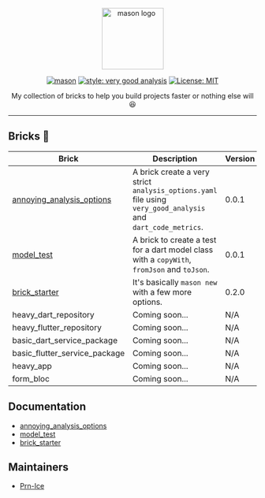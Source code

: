 <p align="center">
<img src="https://raw.githubusercontent.com/felangel/mason/master/assets/mason_full.png" height="125" alt="mason logo" />
</p>

<p align="center">
<a href="https://github.com/felangel/mason/actions"><img src="https://github.com/felangel/mason/workflows/mason/badge.svg" alt="mason"></a>
<a href="https://pub.dev/packages/very_good_analysis"><img src="https://img.shields.io/badge/style-very_good_analysis-B22C89.svg" alt="style: very good analysis"></a>
<a href="https://opensource.org/licenses/MIT"><img src="https://img.shields.io/badge/license-MIT-purple.svg" alt="License: MIT"></a>
</p>
<p align="center">
My collection of bricks to help you build projects faster or nothing else will 😆
</p>


---

## Bricks 🧱

| Brick                                                        | Description                                                  | Version |
| ------------------------------------------------------------ | ------------------------------------------------------------ | ------- |
| [annoying_analysis_options](https://brickhub.dev/bricks/annoying_analysis_options/0.0.1) | A brick create a very strict `analysis_options.yaml` file using `very_good_analysis` and `dart_code_metrics`. | 0.0.1   |
| [model_test](https://brickhub.dev/bricks/model_test/0.0.1)   | A brick to create a test for a dart model class with a `copyWith`, `fromJson` and `toJson`. | 0.0.1   |
| [brick_starter](https://brickhub.dev/bricks/brick_starter/0.2.0) | It's basically `mason new` with a few more options.          | 0.2.0   |
| heavy_dart_repository                                        | Coming soon...                                               | N/A     |
| heavy_flutter_repository                                     | Coming soon...                                               | N/A     |
| basic_dart_service_package                                   | Coming soon...                                               | N/A     |
| basic_flutter_service_package                                | Coming soon...                                               | N/A     |
| heavy_app                                                    | Coming soon...                                               | N/A     |
| form_bloc                                                    | Coming soon...                                               | N/A     |

## Documentation

- [annoying_analysis_options](https://github.com/Prn-Ice/mason_bricks/tree/main/bricks/annoying_analysis_options)
- [model_test](https://github.com/Prn-Ice/mason_bricks/tree/main/bricks/model_test)
- [brick_starter](https://github.com/Prn-Ice/mason_bricks/tree/main/bricks/brick_starter)

## Maintainers

- [Prn-Ice](https://github.com/Prn-Ice)
